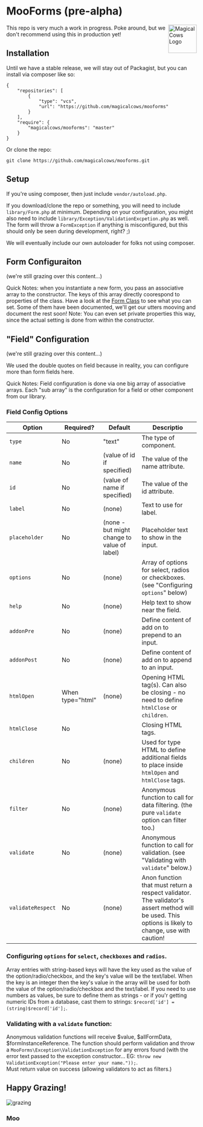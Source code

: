# MooForms (pre-alpha)
<a href="http://www.magicalcows.com" target="_blank"><img src="http://www.magicalcows.com/img/magicalcows-logo-sm.jpg" align="right" alt="Magical Cows Logo" height="75" /></a>
This repo is very much a work in progress.  Poke around, but we don't recommend using this in production yet!

## Installation
Until we have a stable release, we will stay out of Packagist, but you can install via composer like so:

    {
        "repositories": [
            {
                "type": "vcs",
                "url": "https://github.com/magicalcows/mooforms"
            }
        ],
        "require": {
            "magicalcows/mooforms": "master"
        }
    }

Or clone the repo:

    git clone https://github.com/magicalcows/mooforms.git

## Setup

If you're using composer, then just include `vendor/autoload.php`.

If you download/clone the repo or something, you will need to include `library/Form.php` at minimum.
Depending on your configuration, you might also need to include `library/Exception/ValidationExcpetion.php` as well.
The form will throw a `FormException` if anything is misconfigured, but this should only be seen during development, right? ;)

We will eventually include our own autoloader for folks not using composer.

## Form Configuraiton

(we're still grazing over this content...)

Quick Notes: when you instantiate a new form, you pass an associative array to the constructor. 
The keys of this array directly coorespond to properties of the class.  Have a look at 
the [Form Class](https://github.com/magicalcows/mooforms/blob/master/library/Form.php) to see what you
can set.  Some of them have been documented, we'll get our utters mooving and document the rest soon!
Note: You can even set private properties this way, since the actual setting is done from within the constructor.

## "Field" Configuration

(we're still grazing over this content...)

We used the double quotes on field because in reality, you can configure more than form fields here.

Quick Notes: Field configuration is done via one big array of associative arrays.  Each "sub array" is the configuration
for a field or other component from our library.

### Field Config Options

| Option | Required? | Default | Descriptio |
| --- | --- | --- | --- |
| `type` | No | "text" | The type of component. |
| `name` | No | (value of id if specified) | The value of the name attribute. |
| `id`  | No  | (value of name if specified) | The value of the id attribute.  |
| `label` | No | (none) | Text to use for label. |
| `placeholder` | No | (none - but might change to value of label) | Placeholder text to show in the input. |
| `options` | No | (none) | Array of options for select, radios or checkboxes. (see "Configuring `options`" below) |
| `help` | No | (none) | Help text to show near the field. |
| `addonPre` | No | (none) | Define content of add on to prepend to an input. |
| `addonPost` | No | (none) | Define content of add on to append to an input. |
| `htmlOpen` | When type="html" | (none) | Opening HTML tag(s). Can also be closing - no need to define `htmlClose` or `children`. |
| `htmlClose` | No |  | Closing HTML tags. |
| `children` | No | (none) | Used for type HTML to define additional fields to place inside `htmlOpen` and `htmlClose` tags. |
| `filter` | No | (none) | Anonymous function to call for data filtering. (the pure `validate` option can filter too.) |
| `validate` | No | (none) | Anonymous function to call for validation.  (see "Validating with `validate`" below.) |
| `validateRespect` | No | (none) | Anon function that must return a respect validator.  The validator's assert method will be used.  This options is likely to change, use with caution! |

### Configuring `options` for `select`, `checkboxes` and `radios`.
Array entries with string-based keys will have the key used as the value of the option/radio/checkbox, and the key's value will be the text/label. When the key is an integer then the key's value in the array will be used for both the value of the option/radio/checkbox and the text/label. If you need to use numbers as values, be sure to define them as strings - or if you'r getting numeric IDs from a database, cast them to strings: `$record['id'] = (string)$record['id'];`.

### Validating with a `validate` function:
Anonymous validation functions will receive $value, $allFormData, $formInstanceReference. The function should perform validation and throw 
a `MooForms\Exception\ValidationException` for any errors found (with the error text passed to the exception constructor... 
EG: `throw new ValidationException("Please enter your name."));`.  
Must return value on success (allowing validators to act as filters.)

## Happy Grazing!

![grazing](http://images.fineartamerica.com/images-medium-large/beef-cattle-grazing-in-pasture-inga-spence-and-photo-researchers-.jpg "mooooo")

### Moo

